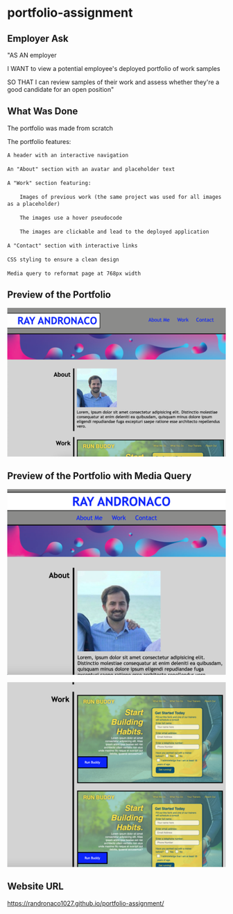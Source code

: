 # portfolio-assignment

## Employer Ask

"AS AN employer

I WANT to view a potential employee's deployed portfolio of work samples

SO THAT I can review samples of their work and assess whether they're a good candidate for an open position"

## What Was Done
The portfolio was made from scratch

The portfolio features:

    A header with an interactive navigation

    An "About" section with an avatar and placeholder text

    A "Work" section featuring:

        Images of previous work (the same project was used for all images as a placeholder)

        The images use a hover pseudocode

        The images are clickable and lead to the deployed application

    A "Contact" section with interactive links

    CSS styling to ensure a clean design

    Media query to reformat page at 768px width

## Preview of the Portfolio
![preview of portfolio](./assets/images/portfolio-preview.png)

## Preview of the Portfolio with Media Query
![preview of media query](./assets/images/media-query-1.png)

![second preview of media query](./assets/images/media-query-2.png)

## Website URL
https://randronaco1027.github.io/portfolio-assignment/ 